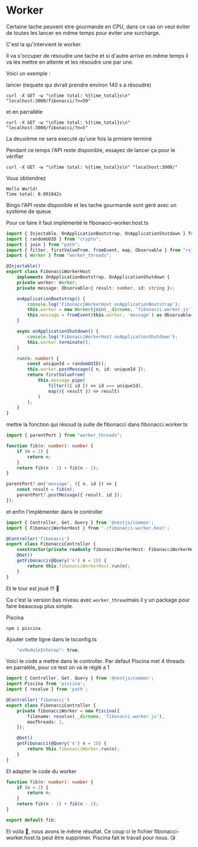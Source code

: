 # Worker

Certaine tache peuvent etre gourmande en CPU, dans ce cas on veut éviter de toutes les lancer en même temps pour éviter une surcharge.

C'est la qu'intervient le worker.

Il va s'occuper de résoudre une tache et si d'autre arrive en même temps il va les mettre en attente et les résoudre une par une.

Voici un exemple :

lancer (requete qui dvrait prendre environ 140 s a résoudre)
```shell
curl -X GET -w "\nTime total: %{time_total}s\n" "localhost:3000/fibonacci/?n=50"
```

et en parrallèle 
```shell
curl -X GET -w "\nTime total: %{time_total}s\n" "localhost:3000/fibonacci/?n=5"
```

La deuxième ne sera executé qu'une fois la prmiere terminé

Pendant ce temps l'API reste disponible, essayez de lancer ça pour le vérifier 
```shell
curl -X GET -w "\nTime total: %{time_total}s\n" "localhost:3000/"
```

Vous obtiendrez
```text
Hello World!
Time total: 0.001042s
```

Bingo l'API reste disponible et les tache gourmande sont géré avec un système de queue


Pour ce faire il faut implémenté le fibonacci-worker.host.ts
```ts
import { Injectable, OnApplicationBootstrap, OnApplicationShutdown } from "@nestjs/common";
import { randomUUID } from "crypto";
import { join } from "path";
import { filter, firstValueFrom, fromEvent, map, Observable } from "rxjs";
import { Worker } from "worker_threads";

@Injectable()
export class FibonacciWorkerHost
    implements OnApplicationBootstrap, OnApplicationShutdown {
    private worker: Worker;
    private message: Observable<{ result: number, id: string }>;

    onApplicationBootstrap() {
        console.log('FibonacciWorkerHost onApplicationBootstrap');
        this.worker = new Worker(join(__dirname, 'fibonacci.worker.js'));
        this.message = fromEvent(this.worker, 'message') as Observable<{ result: number, id: string }>;
    }

    async onApplicationShutdown() {
        console.log('FibonacciWorkerHost onApplicationShutdown');
        this.worker.terminate();
    }

    run(n: number) {
        const uniqueId = randomUUID();
        this.worker.postMessage({ n, id: uniqueId });
        return firstValueFrom(
            this.message.pipe(
                filter(({ id }) => id === uniqueId),
                map(({ result }) => result)
            )
        );
    }
}
```

mettre la fonction qui résoud la suite de fibonacci dans fibonacci.worker.ts
```ts
import { parentPort } from "worker_threads";

function fib(n: number): number {
    if (n < 2) {
        return n;
    }
    return fib(n - 1) + fib(n - 2);
}

parentPort?.on('message', ({ n, id }) => {
    const result = fib(n);
    parentPort?.postMessage({ result, id });
});
```

et enfin l'implémenter dans le controller
```ts
import { Controller, Get, Query } from '@nestjs/common';
import { FibonacciWorkerHost } from './fibonacci-worker.host';

@Controller('fibonacci')
export class FibonacciController {
    constructor(private readonly fibonacciWorkerHost: FibonacciWorkerHost) { }
    @Get()
    getFibonacci(@Query('n') n = 10) {
        return this.fibonacciWorkerHost.run(n);
    }
}
```

Et le tour est joué !!! 🎉


Ca c'est la version bas niveau avec `worker_thread`mais il y un package pour faire beaucoup plus simple.

Piscina
```shell
npm i piscina
```

Ajouter cette ligne dans le tsconfig.ts
```ts
    "esModuleInterop": true,
```

Voici le code a mettre dans le controller.
Par defaut Piscina met 4 threads en parralèle, pour ce test on va le réglé a 1
```ts
import { Controller, Get, Query } from '@nestjs/common';
import Piscina from 'piscina';
import { resolve } from 'path';

@Controller('fibonacci')
export class FibonacciController {
    private fibonacciWorker = new Piscina({
        filename: resolve(__dirname, 'fibonacci.worker.js'),
        maxThreads: 1,
    });

    @Get()
    getFibonacci(@Query('n') n = 10) {
        return this.fibonacciWorker.run(n);
    }
}
```

Et adapter le code du worker
```ts
function fib(n: number): number {
    if (n < 2) {
        return n;
    }
    return fib(n - 1) + fib(n - 2);
}

export default fib;
```

Et voila 🎉, nous avons le même résultat.
Ce coup ci le fichier fibonacci-worker.host.ts peut être supprimer.
Piscina fait le travail pour nous. 😘